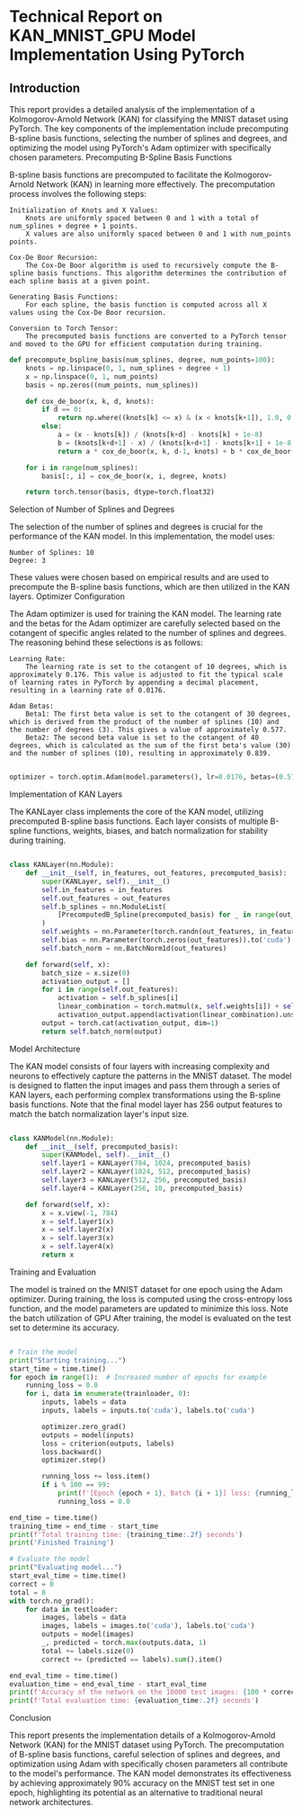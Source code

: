 # Technical Report on KAN_MNIST_GPU Model Implementation Using PyTorch

## Introduction

This report provides a detailed analysis of the implementation of a Kolmogorov-Arnold Network (KAN) for classifying the MNIST dataset using PyTorch. The key components of the implementation include precomputing B-spline basis functions, selecting the number of splines and degrees, and optimizing the model using PyTorch's Adam optimizer with specifically chosen parameters.
Precomputing B-Spline Basis Functions

B-spline basis functions are precomputed to facilitate the Kolmogorov-Arnold Network (KAN) in learning more effectively. The precomputation process involves the following steps:

    Initialization of Knots and X Values:
        Knots are uniformly spaced between 0 and 1 with a total of num_splines + degree + 1 points.
        X values are also uniformly spaced between 0 and 1 with num_points points.

    Cox-De Boor Recursion:
        The Cox-De Boor algorithm is used to recursively compute the B-spline basis functions. This algorithm determines the contribution of each spline basis at a given point.

    Generating Basis Functions:
        For each spline, the basis function is computed across all X values using the Cox-De Boor recursion.

    Conversion to Torch Tensor:
        The precomputed basis functions are converted to a PyTorch tensor and moved to the GPU for efficient computation during training.    

```python
def precompute_bspline_basis(num_splines, degree, num_points=100):
    knots = np.linspace(0, 1, num_splines + degree + 1)
    x = np.linspace(0, 1, num_points)
    basis = np.zeros((num_points, num_splines))

    def cox_de_boor(x, k, d, knots):
        if d == 0:
            return np.where((knots[k] <= x) & (x < knots[k+1]), 1.0, 0.0)
        else:
            a = (x - knots[k]) / (knots[k+d] - knots[k] + 1e-8)
            b = (knots[k+d+1] - x) / (knots[k+d+1] - knots[k+1] + 1e-8)
            return a * cox_de_boor(x, k, d-1, knots) + b * cox_de_boor(x, k+1, d-1, knots)

    for i in range(num_splines):
        basis[:, i] = cox_de_boor(x, i, degree, knots)

    return torch.tensor(basis, dtype=torch.float32)
```

Selection of Number of Splines and Degrees

The selection of the number of splines and degrees is crucial for the performance of the KAN model. In this implementation, the model uses:

    Number of Splines: 10
    Degree: 3

These values were chosen based on empirical results and are used to precompute the B-spline basis functions, which are then utilized in the KAN layers.
Optimizer Configuration

The Adam optimizer is used for training the KAN model. The learning rate and the betas for the Adam optimizer are carefully selected based on the cotangent of specific angles related to the number of splines and degrees. The reasoning behind these selections is as follows:

    Learning Rate:
        The learning rate is set to the cotangent of 10 degrees, which is approximately 0.176. This value is adjusted to fit the typical scale of learning rates in PyTorch by appending a decimal placement, resulting in a learning rate of 0.0176.

    Adam Betas:
        Beta1: The first beta value is set to the cotangent of 30 degrees, which is derived from the product of the number of splines (10) and the number of degrees (3). This gives a value of approximately 0.577.
        Beta2: The second beta value is set to the cotangent of 40 degrees, which is calculated as the sum of the first beta's value (30) and the number of splines (10), resulting in approximately 0.839.

```python

optimizer = torch.optim.Adam(model.parameters(), lr=0.0176, betas=(0.577, 0.839))
```

Implementation of KAN Layers

The KANLayer class implements the core of the KAN model, utilizing precomputed B-spline basis functions. Each layer consists of multiple B-spline functions, weights, biases, and batch normalization for stability during training.

```python

class KANLayer(nn.Module):
    def __init__(self, in_features, out_features, precomputed_basis):
        super(KANLayer, self).__init__()
        self.in_features = in_features
        self.out_features = out_features
        self.b_splines = nn.ModuleList(
            [PrecomputedB_Spline(precomputed_basis) for _ in range(out_features)]
        )
        self.weights = nn.Parameter(torch.randn(out_features, in_features) * 0.1).to('cuda')
        self.bias = nn.Parameter(torch.zeros(out_features)).to('cuda')
        self.batch_norm = nn.BatchNorm1d(out_features)

    def forward(self, x):
        batch_size = x.size(0)
        activation_output = []
        for i in range(self.out_features):
            activation = self.b_splines[i]
            linear_combination = torch.matmul(x, self.weights[i]) + self.bias[i]
            activation_output.append(activation(linear_combination).unsqueeze(1))
        output = torch.cat(activation_output, dim=1)
        return self.batch_norm(output)

```

Model Architecture

The KAN model consists of four layers with increasing complexity and neurons to effectively capture the patterns in the MNIST dataset. The model is designed to flatten the input images and pass them through a series of KAN layers, each performing complex transformations using the B-spline basis functions. Note that the final model layer has 256 output features to match the batch normalization layer's input size.

```python

class KANModel(nn.Module):
    def __init__(self, precomputed_basis):
        super(KANModel, self).__init__()
        self.layer1 = KANLayer(784, 1024, precomputed_basis)
        self.layer2 = KANLayer(1024, 512, precomputed_basis)
        self.layer3 = KANLayer(512, 256, precomputed_basis)
        self.layer4 = KANLayer(256, 10, precomputed_basis)

    def forward(self, x):
        x = x.view(-1, 784)
        x = self.layer1(x)
        x = self.layer2(x)
        x = self.layer3(x)
        x = self.layer4(x)
        return x
```

Training and Evaluation

The model is trained on the MNIST dataset for one epoch using the Adam optimizer. During training, the loss is computed using the cross-entropy loss function, and the model parameters are updated to minimize this loss. Note the batch utilization of GPU After training, the model is evaluated on the test set to determine its accuracy.

```python

# Train the model
print("Starting training...")
start_time = time.time()
for epoch in range(1):  # Increased number of epochs for example
    running_loss = 0.0
    for i, data in enumerate(trainloader, 0):
        inputs, labels = data
        inputs, labels = inputs.to('cuda'), labels.to('cuda')

        optimizer.zero_grad()
        outputs = model(inputs)
        loss = criterion(outputs, labels)
        loss.backward()
        optimizer.step()

        running_loss += loss.item()
        if i % 100 == 99:
            print(f'[Epoch {epoch + 1}, Batch {i + 1}] loss: {running_loss / 100:.3f}')
            running_loss = 0.0

end_time = time.time()
training_time = end_time - start_time
print(f'Total training time: {training_time:.2f} seconds')
print('Finished Training')

# Evaluate the model
print("Evaluating model...")
start_eval_time = time.time()
correct = 0
total = 0
with torch.no_grad():
    for data in testloader:
        images, labels = data
        images, labels = images.to('cuda'), labels.to('cuda')
        outputs = model(images)
        _, predicted = torch.max(outputs.data, 1)
        total += labels.size(0)
        correct += (predicted == labels).sum().item()

end_eval_time = time.time()
evaluation_time = end_eval_time - start_eval_time
print(f'Accuracy of the network on the 10000 test images: {100 * correct / total}%')
print(f'Total evaluation time: {evaluation_time:.2f} seconds')
```

Conclusion

This report presents the implementation details of a Kolmogorov-Arnold Network (KAN) for the MNIST dataset using PyTorch. The precomputation of B-spline basis functions, careful selection of splines and degrees, and optimization using Adam with specifically chosen parameters all contribute to the model's performance. The KAN model demonstrates its effectiveness by achieving approximately 90% accuracy on the MNIST test set in one epoch, highlighting its potential as an alternative to traditional neural network architectures.
